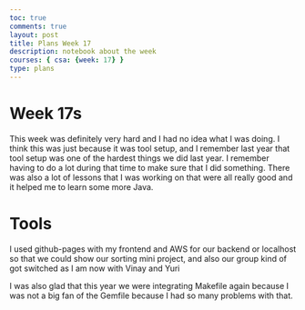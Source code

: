 ```yaml
---
toc: true
comments: true
layout: post
title: Plans Week 17
description: notebook about the week
courses: { csa: {week: 17} }
type: plans
---
```

# Week 17s
This week was definitely very hard and I had no idea what I was doing. I think this was just because it was tool setup, and I remember last year that tool setup was one of the hardest things we did last year. I remember having to do a lot during that time to make sure that I did something. There was also a lot of lessons that I was working on that were all really good and it helped me to learn some more Java.

# Tools
I used github-pages with my frontend and AWS for our backend or localhost so that we could show our sorting mini project, and also our group kind of got switched as I am now with Vinay and Yuri

I was also glad that this year we were integrating Makefile again because I was not a big fan of the Gemfile because I had so many problems with that.